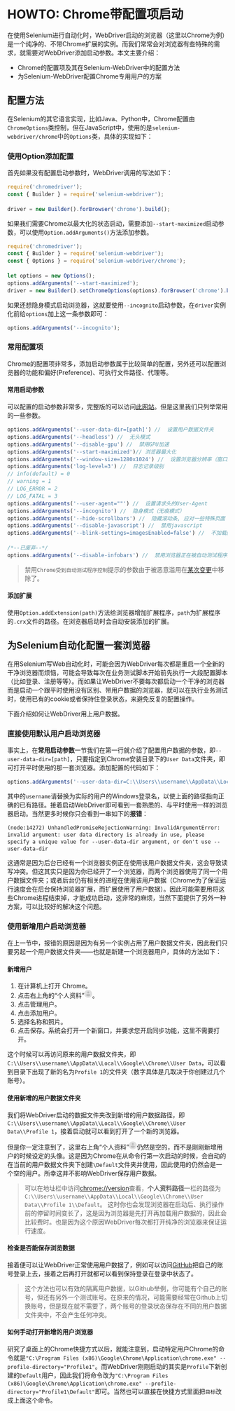# HOWTO: Chrome带配置项启动

在使用Selenium进行自动化时，WebDriver启动的浏览器（这里以Chrome为例）是一个纯净的、不带Chrome扩展的实例。而我们常常会对浏览器有些特殊的需求，就需要对WebDriver添加启动参数。本文主要介绍：

* Chrome的配置项及其在Selenium-WebDriver中的配置方法
* 为Selenium-WebDriver配置Chrome专用用户的方案

## 配置方法

在Selenium的其它语言实现，比如Java、Python中，Chrome配置由`ChromeOptions`类控制，但在JavaScript中，使用的是`selenium-webdriver/chrome`中的`Options`类，具体的实现如下：

### 使用Option添加配置

首先如果没有配置启动参数时，WebDriver调用的写法如下：

```js
require('chromedriver');
const { Builder } = require('selenium-webdriver');

driver = new Builder().forBrowser('chrome').build();
```

如果我们需要Chrome以最大化的状态启动，需要添加`--start-maximized`启动参数，可以使用`Option.addArguments()`方法添加参数。

```js
require('chromedriver');
const { Builder } = require('selenium-webdriver');
const { Options } = require('selenium-webdriver/chrome');

let options = new Options();
options.addArguments('--start-maximized');
driver = new Builder().setChromeOptions(options).forBrowser('chrome').build();
```

如果还想隐身模式启动浏览器，这就要使用`--incognito`启动参数，在`driver`实例化前给`options`加上这一条参数即可：

```js
options.addArguments('--incognito');
```

### 常用配置项

Chrome的配置项非常多，添加启动参数属于比较简单的配置，另外还可以配置浏览器的功能和偏好(Preference)、可执行文件路径、代理等。

#### 常用启动参数

可以配置的启动参数非常多，完整版的可以访问[此网站](https://peter.sh/experiments/chromium-command-line-switches/)。但是这里我们只列举常用的一些参数。

```js
options.addArguments('--user-data-dir=[path]') //  设置用户数据文件夹
options.addArguments('--headless') //  无头模式
options.addArguments('--disable-gpu') //  禁用GPU加速
options.addArguments('--start-maximized')// 浏览器最大化
options.addArguments('--window-size=1280x1024') //  设置浏览器分辨率（窗口大小）
options.addArguments('log-level=3') //  日志记录级别
// info(default) = 0
// warning = 1
// LOG_ERROR = 2
// LOG_FATAL = 3
options.addArguments('--user-agent=""') //  设置请求头的User-Agent
options.addArguments('--incognito') //  隐身模式（无痕模式）
options.addArguments('--hide-scrollbars') //  隐藏滚动条, 应对一些特殊页面
options.addArguments('--disable-javascript') //  禁用javascript
options.addArguments('--blink-settings=imagesEnabled=false') //  不加载图片, 提升速度

/*--已废弃--*/
options.addArguments('--disable-infobars') //  禁用浏览器正在被自动测试程序控制的提示
```  

> 禁用`Chrome受到自动测试程序控制`提示的参数由于被恶意滥用在[某次变更](https://chromium.googlesource.com/chromium/src/+/d869ab3350d8ebd95222b4a47adf87ce3d3214b1)中移除了。


#### 添加扩展

使用`Option.addExtension(path)`方法给浏览器增加扩展程序，`path`为扩展程序的`.crx`文件的路径。在浏览器启动时会自动安装添加的扩展。

## 为Selenium自动化配置一套浏览器

在用Selenium写Web自动化时，可能会因为WebDriver每次都是重启一个全新的干净浏览器而烦恼，可能会导致每次在业务测试脚本开始前先执行一大段配置脚本（比如登录、注册等等）。而如果让WebDriver不要每次都启动一个干净的浏览器而是启动一个跟平时使用没有区别、带用户数据的浏览器，就可以在执行业务测试时，使用已有的cookie或者保持住登录状态，来避免反复的配置操作。

下面介绍如何让WebDriver用上用户数据。

### 直接使用默认用户启动浏览器

事实上，在**常用启动参数**一节我们在第一行就介绍了配置用户数据的参数，即`--user-data-dir=[path]`，只要指定到Chrome安装目录下的`User Data`文件夹，即可打开平时使用的那一套浏览器。添加配置的代码如下：

```js
options.addArguments('--user-data-dir=C:\\Users\\username\\AppData\\Local\\Google\\Chrome\\User Data');
```

其中的`username`请替换为实际的用户的Windows登录名，以使上面的路径指向正确的已有路径。接着启动WebDriver即可看到一套熟悉的、与平时使用一样的浏览器启动。当然更多时候你只会看到一串如下的**报错**：

```error
(node:14272) UnhandledPromiseRejectionWarning: InvalidArgumentError: invalid argument: user data directory is already in use, please specify a unique value for --user-data-dir argument, or don't use --user-data-dir
```

这通常是因为后台已经有一个浏览器实例正在使用该用户数据文件夹，这会导致读写冲突。但这其实只是因为你已经开了一个浏览器，而两个浏览器使用了同一个用户数据文件夹；或者后台仍有相关的进程在使用该用户数据（Chrome为了保证运行速度会在后台保持浏览器扩展，而扩展使用了用户数据）。因此可能需要用将这些Chrome进程结束掉，才能成功启动，这非常的麻烦，当然下面提供了另外一种方案，可以比较好的解决这个问题。

### 使用新增用户启动浏览器

在上一节中，报错的原因是因为有另一个实例占用了用户数据文件夹，因此我们只要另起一个用户数据文件夹——也就是新建一个浏览器用户，具体的方法如下：

#### 新增用户

1. 在计算机上打开 Chrome。
2. 点击右上角的“个人资料”![个人资料](assets/chrome_options_usericon.png)。
3. 点击管理用户。
4. 点击添加用户。
5. 选择名称和照片。
6. 点击保存。系统会打开一个新窗口，并要求您开启同步功能，这里不需要打开。

这个时候可以再访问原来的用户数据文件夹，即`C:\\Users\\username\\AppData\\Local\\Google\\Chrome\\User Data`，可以看到目录下出现了新的名为`Profile 1`的文件夹（数字具体是几取决于你创建过几个账号）。

#### 使用新增的用户数据文件夹

我们将WebDriver启动的数据文件夹改到新增的用户数据路径，即`C:\\Users\\username\\AppData\\Local\\Google\\Chrome\\User Data\\Profile 1`，接着启动就可以看到打开了一个新的浏览器。

但是你一定注意到了，这里右上角“个人资料”![个人资料](assets/chrome_options_usericon.png)仍然是空的，而不是刚刚新增用户的时候设定的头像。这是因为Chrome在从命令行第一次启动的时候，会自动的在当前的用户数据文件夹下创建`\Default`文件夹并使用，因此使用的仍然会是一个空的用户。所幸这并不影响WebDriver保存用户数据。

> 可以在地址栏中访问[chrome://version](chrome://version)查看，**个人资料路径**一栏的路径为`C:\\Users\\username\\AppData\\Local\\Google\\Chrome\\User Data\\Profile 1\\Default`。
> 这时你也会发现浏览器在启动后、执行操作前的停留时间变长了，这是因为浏览器是先打开再加载用户数据的，因此会比较费时。也是因为这个原因WebDriver每次都打开纯净的浏览器来保证运行速度。

#### 检查是否能保存浏览数据

接着便可以让WebDriver正常使用用户数据了，例如可以访问[GitHub](https://www.github.com)把自己的账号登录上去，接着之后再打开就都可以看到保持登录在登录中状态了。

> 这个方法也可以有效的隔离用户数据，以Github举例，你可能有个自己的账号，但还有另外一个测试账号。在原来的情况，可能需要经常在Github上切换账号，但是现在就不需要了，两个账号的登录状态保存在不同的用户数据文件夹中，不会产生任何冲突。

#### 如何手动打开新增的用户浏览器

研究了桌面上的Chrome快捷方式以后，就能注意到，启动特定用户Chrome的命令就是`"C:\Program Files (x86)\Google\Chrome\Application\chrome.exe" --profile-directory="Profile1"`。而WebDriver刚刚启动的其实是`Profile`下新创建的`Default`用户，因此我们将命令改为`"C:\Program Files (x86)\Google\Chrome\Application\chrome.exe" --profile-directory="Profile1\Default"`即可。当然也可以直接在快捷方式里面把`目标`改成上面这个命令。
